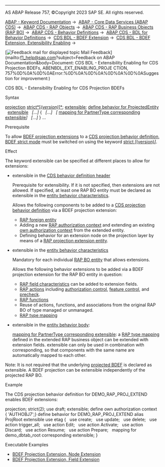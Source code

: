   

* * *

AS ABAP Release 757, ©Copyright 2023 SAP SE. All rights reserved.

[ABAP - Keyword Documentation](https://help.sap.com/doc/abapdocu_757_index_htm/7.57/en-US/abenabap.htm) →  [ABAP - Core Data Services (ABAP CDS)](https://help.sap.com/doc/abapdocu_757_index_htm/7.57/en-US/abencds.htm) →  [ABAP CDS - RAP Objects](https://help.sap.com/doc/abapdocu_757_index_htm/7.57/en-US/abencds_rap_objects.htm) →  [ABAP CDS - RAP Business Objects (RAP BO)](https://help.sap.com/doc/abapdocu_757_index_htm/7.57/en-US/abencds_rap_business_objects.htm) →  [ABAP CDS - Behavior Definitions](https://help.sap.com/doc/abapdocu_757_index_htm/7.57/en-US/abencds_bdef.htm) →  [ABAP CDS - BDL for Behavior Definitions](https://help.sap.com/doc/abapdocu_757_index_htm/7.57/en-US/abenbdl.htm) →  [CDS BDL - BDEF Extension](https://help.sap.com/doc/abapdocu_757_index_htm/7.57/en-US/abenbdl_extension.htm) →  [CDS BDL - BDEF Extension, Extensibility Enabling](https://help.sap.com/doc/abapdocu_757_index_htm/7.57/en-US/abenbdl_extensibility_enabling.htm) → 

 [![](Mail.gif?object=Mail.gif&sap-language=EN "Feedback mail for displayed topic") Mail Feedback](mailto:f1_help@sap.com?subject=Feedback on ABAP Documentation&body=Document: CDS BDL - Extensibility Enabling for CDS Projection BDEFs, ABENBDL_EXT_ENABLING_PROJE
CTION, 757%0D%0A%0D%0AError:%0D%0A%0D%0A%0D%0A%0D%0ASuggestion for improvement:)

CDS BDL - Extensibility Enabling for CDS Projection BDEFs

Syntax

[projection](https://help.sap.com/doc/abapdocu_757_index_htm/7.57/en-US/abenbdl_impl_type.htm)
[strict*\[*(version)*\]*](https://help.sap.com/doc/abapdocu_757_index_htm/7.57/en-US/abenbdl_strict.htm);
[extensible](https://help.sap.com/doc/abapdocu_757_index_htm/7.57/en-US/abenbdl_extensible.htm);
[define behavior for ProjectedEntity](https://help.sap.com/doc/abapdocu_757_index_htm/7.57/en-US/abenbdl_define_beh_projection.htm)
  [extensible](https://help.sap.com/doc/abapdocu_757_index_htm/7.57/en-US/abenbdl_extensible.htm)
  *\[*...*\]*
{
  *\[*...*\]*
  *\[* [mapping for PartnerType corresponding extensible](https://help.sap.com/doc/abapdocu_757_index_htm/7.57/en-US/abenbdl_type_mapping.htm)*\]*
  *\[*...*\]*
}
...

Prerequisite

To allow [BDEF projection extensions](https://help.sap.com/doc/abapdocu_757_index_htm/7.57/en-US/abenrap_projec_bdef_ext_glosry.htm "Glossary Entry") to a [CDS projection behavior definition](https://help.sap.com/doc/abapdocu_757_index_htm/7.57/en-US/abencds_proj_bdef_glosry.htm "Glossary Entry"), [BDEF strict mode](https://help.sap.com/doc/abapdocu_757_index_htm/7.57/en-US/abenrap_strict_mode_glosry.htm "Glossary Entry") must be switched on using the keyword [strict *\[*(version)*\]*](https://help.sap.com/doc/abapdocu_757_index_htm/7.57/en-US/abenbdl_strict.htm).

Effect

The keyword extensible can be specified at different places to allow for extensions:

-   extensible in the [CDS behavior definition header](https://help.sap.com/doc/abapdocu_757_index_htm/7.57/en-US/abencds_bdef_header_glosry.htm "Glossary Entry")
    
    Prerequisite for extensibility. If it is not specified, then extensions are not allowed. If specified, at least one RAP BO entity must be declared as extensible in the [entity behavior characteristics](https://help.sap.com/doc/abapdocu_757_index_htm/7.57/en-US/abencds_entity_properties_glosry.htm "Glossary Entry").
    
    Allows the following components to be added to a [CDS projection behavior definition](https://help.sap.com/doc/abapdocu_757_index_htm/7.57/en-US/abencds_proj_bdef_glosry.htm "Glossary Entry") via a BDEF projection extension:
    
    -   [RAP foreign entity](https://help.sap.com/doc/abapdocu_757_index_htm/7.57/en-US/abenrap_foreign_entity_glosry.htm "Glossary Entry")
    -   Adding a new [RAP authorization context](https://help.sap.com/doc/abapdocu_757_index_htm/7.57/en-US/abencds_auth_context_glosry.htm "Glossary Entry") and extending an existing [own authorization context](https://help.sap.com/doc/abapdocu_757_index_htm/7.57/en-US/abencds_own_ac_glosry.htm "Glossary Entry") from the extended entity.
    -   Defining behavior for an extension node on the projection layer by means of a [RAP projection extension entity](https://help.sap.com/doc/abapdocu_757_index_htm/7.57/en-US/abenrap_proj_ext_entity_glosry.htm "Glossary Entry").
-   extensible in the [entity behavior characteristics](https://help.sap.com/doc/abapdocu_757_index_htm/7.57/en-US/abencds_entity_properties_glosry.htm "Glossary Entry")
    
    Mandatory for each individual [RAP BO entity](https://help.sap.com/doc/abapdocu_757_index_htm/7.57/en-US/abenrap_bo_entity_glosry.htm "Glossary Entry") that allows extensions.
    
    Allows the following behavior extensions to be added via a BDEF projection extension for the RAP BO entity in question:
    
    -   [RAP field characteristics](https://help.sap.com/doc/abapdocu_757_index_htm/7.57/en-US/abenrap_field_char_glosry.htm "Glossary Entry") can be added to extension fields.
    -   [RAP actions](https://help.sap.com/doc/abapdocu_757_index_htm/7.57/en-US/abenrap_action_glosry.htm "Glossary Entry") including [authorization control](https://help.sap.com/doc/abapdocu_757_index_htm/7.57/en-US/abenrap_auth_control_glosry.htm "Glossary Entry"), [feature control](https://help.sap.com/doc/abapdocu_757_index_htm/7.57/en-US/abenrap_feature_control_glosry.htm "Glossary Entry"), and [precheck](https://help.sap.com/doc/abapdocu_757_index_htm/7.57/en-US/abenrap_bo_precheck_glosry.htm "Glossary Entry").
    -   [RAP functions](https://help.sap.com/doc/abapdocu_757_index_htm/7.57/en-US/abenrap_function_glosry.htm "Glossary Entry")
    -   Reuse of actions, functions, and associations from the original RAP BO of type managed or unmanaged.
    -   [RAP type mapping](https://help.sap.com/doc/abapdocu_757_index_htm/7.57/en-US/abenrap_type_mapping_glosry.htm "Glossary Entry")
-   extensible in the [entity behavior body](https://help.sap.com/doc/abapdocu_757_index_htm/7.57/en-US/abencds_entity_body_glosry.htm "Glossary Entry"):
    
    [mapping for PartnerType corresponding extensible](https://help.sap.com/doc/abapdocu_757_index_htm/7.57/en-US/abenbdl_type_mapping.htm): a [RAP type mapping](https://help.sap.com/doc/abapdocu_757_index_htm/7.57/en-US/abenrap_type_mapping_glosry.htm "Glossary Entry") defined in the extended RAP business object can be extended with extension fields. extensible can only be used in combination with corresponding, so that components with the same name are automatically mapped to each other.
    

Note: It is not required that the underlying [projected BDEF](https://help.sap.com/doc/abapdocu_757_index_htm/7.57/en-US/abenrap_projected_bo_glosry.htm "Glossary Entry") is declared as extensible. A BDEF projection can be extensible independently of the projected RAP BO.

Example

The CDS projection behavior definition for DEMO\_RAP\_PROJ\_EXTEND enables BDEF extensions:

projection;
strict(2);
use draft;
extensible;
define own authorization context { 'AUTHOBJ7';}
define behavior for DEMO\_RAP\_PROJ\_EXTEND alias ProjRoot
extensible
use etag
{
  use create;
  use update;
  use delete;
  use action trigger\_all;
  use action Edit;
  use action Activate;
  use action Discard;
  use action Resume;
  use action Prepare;
  mapping for demo\_dbtab\_root corresponding extensible;
}

Executable Examples

-   [BDEF Projection Extension, Node Extension](https://help.sap.com/doc/abapdocu_757_index_htm/7.57/en-US/abenbdl_entity_proj_ext_abexa.htm)
-   [BDEF Projection Extension, Field Extension](https://help.sap.com/doc/abapdocu_757_index_htm/7.57/en-US/abenbdl_entity_proj_ext_1_abexa.htm)